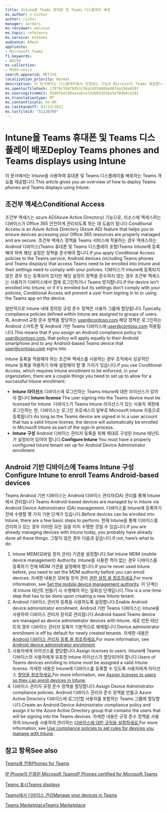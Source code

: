 ```yaml
---
title: Intune을 Teams 휴대폰 및 Teams 디스플레이 배포
ms.author: v-cichur
author: cichur
manager: serdars
ms.reviewer: weizxue
ms.topic: reference
ms.service: msteams
audience: Admin
appliesto:
- Microsoft Teams
f1.keywords:
- NOCSH
ms.collection:
- M365-voice
search.appverid: MET150
localization_priority: Normal
description: 이 문서에서는 디스플레이에서 지원되는 기능과 Microsoft Teams 제공합니다.
ms.openlocfilehash: 178f8c594f8953c56a2d354806e86f4a19de028f
ms.sourcegitcommit: 01087be29daa3abce7d3b03a55ba5ef8db4ca161
ms.translationtype: MT
ms.contentlocale: ko-KR
ms.lasthandoff: 03/23/2021
ms.locfileid: "51120780"
---
```

# <a name="deploy-teams-phones-and-teams-displays-using-intune"></a><span data-ttu-id="e66b1-103">Intune을 Teams 휴대폰 및 Teams 디스플레이 배포</span><span class="sxs-lookup"><span data-stu-id="e66b1-103">Deploy Teams phones and Teams displays using Intune</span></span>

<span data-ttu-id="e66b1-104">이 문서에서는 Intune을 사용하여 휴대폰 및 Teams 디스플레이를 배포하는 Teams 개요를 제공합니다.</span><span class="sxs-lookup"><span data-stu-id="e66b1-104">This article gives you an overview of how to deploy Teams phones and Teams displays using Intune.</span></span>

## <a name="conditional-access"></a><span data-ttu-id="e66b1-105">조건부 액세스</span><span class="sxs-lookup"><span data-stu-id="e66b1-105">Conditional Access</span></span>

<span data-ttu-id="e66b1-106">조건부 액세스는 azure AD(Azure Active Directory) 기능으로, 리소스에 액세스하는 디바이스가 Office 365 안전하게 관리되도록 하는 데 도움이 됩니다.</span><span class="sxs-lookup"><span data-stu-id="e66b1-106">Conditional Access is an Azure Active Directory (Azure AD) feature that helps you to ensure devices accessing your Office 365 resources are properly managed and are secure.</span></span>  <span data-ttu-id="e66b1-107">조건부 액세스 정책을 Teams 서비스에 적용하는 경우 액세스하는 Android 디바이스(Teams 휴대폰 및 Teams 디스플레이 포함)Teams Intune에 등록해야 하며 해당 설정은 정책을 준수해야 합니다.</span><span class="sxs-lookup"><span data-stu-id="e66b1-107">If you apply Conditional Access policies to the Teams service, Android devices (including Teams phones and Teams displays) that access Teams need to be enrolled into Intune and their settings need to comply with your policies.</span></span>  <span data-ttu-id="e66b1-108">디바이스가 Intune에 등록되지 않은 경우 또는 등록되어 있지만 해당 설정이 정책을 준수하지 않는 경우 조건부 액세스는 사용자가 디바이스에서 앱에 로그인하거나 Teams 방지합니다.</span><span class="sxs-lookup"><span data-stu-id="e66b1-108">If the device isn't enrolled into Intune, or if it's enrolled but its settings don't comply with your policies, Conditional Access will prevent a user from signing in to or using the Teams app on the device.</span></span>

<span data-ttu-id="e66b1-109">일반적으로 Intune 내에 정의된 규정 준수 정책은 사용자 그룹에 할당됩니다.</span><span class="sxs-lookup"><span data-stu-id="e66b1-109">Typically, compliance policies defined within Intune are assigned to groups of users.</span></span>  <span data-ttu-id="e66b1-110">즉, Android 규정 준수 정책을 할당하는 user@contoso.com 해당 정책은 로그인하는 Android 스마트폰 및 Android 기반 Teams 디바이스에 user@contoso.com 적용됩니다.</span><span class="sxs-lookup"><span data-stu-id="e66b1-110">This means that if you assign an Android compliance policy to user@contoso.com, that policy will apply equally to their Android smartphone and to any Android-based Teams device that user@contoso.com signs into.</span></span>

<span data-ttu-id="e66b1-111">Intune 등록을 적용해야 하는 조건부 액세스를 사용하는 경우 조직에서 성공적인 Intune 등록을 허용하기 위해 설정해야 할 몇 가지가 있습니다.</span><span class="sxs-lookup"><span data-stu-id="e66b1-111">If you use Conditional Access, which requires Intune enrollment to be enforced, in your organization, there are a couple things you need to set up to allow for a successful Intune enrollment:</span></span>

- <span data-ttu-id="e66b1-112">**Intune 라이선스** 디바이스에 로그인하는 Teams Intune에 대한 라이선스가 있어야 합니다.</span><span class="sxs-lookup"><span data-stu-id="e66b1-112">**Intune license** The user signing into the Teams device must be licensed for Intune.</span></span>  <span data-ttu-id="e66b1-113">디바이스가 Teams Intune 라이선스가 있는 사용자 계정에 로그인하는 한, 디바이스는 로그인 프로세스의 일부로 Microsoft Intune 자동으로 등록됩니다.</span><span class="sxs-lookup"><span data-stu-id="e66b1-113">As long as the Teams device are signed in to a user account that has a valid Intune license, the device will automatically be enrolled in Microsoft Intune as part of the sign-in process.</span></span>
- <span data-ttu-id="e66b1-114">**Intune 구성** Android 디바이스 관리자 등록을 위해 제대로 구성된 Intune 테넌트가 설정되어 있어야 합니다.</span><span class="sxs-lookup"><span data-stu-id="e66b1-114">**Configure Intune** You must have a properly configured Intune tenant set up for Android Device Administrator enrollment.</span></span>

## <a name="configure-intune-to-enroll-teams-android-based-devices"></a><span data-ttu-id="e66b1-115">Android 기반 디바이스에 Teams Intune 구성</span><span class="sxs-lookup"><span data-stu-id="e66b1-115">Configure Intune to enroll Teams Android-based devices</span></span>

<span data-ttu-id="e66b1-116">Teams Android 기반 디바이스는 Android 디바이스 관리자(DA) 관리를 통해 Intune에서 관리됩니다.</span><span class="sxs-lookup"><span data-stu-id="e66b1-116">Teams Android-based devices are managed by in Intune via Android Device Administrator (DA) management.</span></span> <span data-ttu-id="e66b1-117">디바이스를 Intune에 등록하기 전에 수행할 몇 가지 기본 단계가 있습니다.</span><span class="sxs-lookup"><span data-stu-id="e66b1-117">Before devices can be enrolled into Intune, there are a few basic steps to perform.</span></span>  <span data-ttu-id="e66b1-118">현재 Intune을 통해 디바이스를 관리하고 있는 경우 이러한 모든 일을 이미 수행한 것일 수 있습니다.</span><span class="sxs-lookup"><span data-stu-id="e66b1-118">If you are already managing devices with Intune today, you probably have already done all these things.</span></span>  <span data-ttu-id="e66b1-119">그렇지 않은 경우 다음과 같습니다.</span><span class="sxs-lookup"><span data-stu-id="e66b1-119">If not, here’s what to do:</span></span>

1. <span data-ttu-id="e66b1-120">Intune MDM(모바일 장치 관리) 기관을 설정합니다.</span><span class="sxs-lookup"><span data-stu-id="e66b1-120">Set Intune MDM (mobile device management) Authority.</span></span>  <span data-ttu-id="e66b1-121">Intune을 사용한 적이 없는 경우 디바이스를 등록하기 전에 MDM 기관을 설정해야 합니다.</span><span class="sxs-lookup"><span data-stu-id="e66b1-121">If you’re never used Intune before, you need to set the MDM authority before you can enroll devices.</span></span> <span data-ttu-id="e66b1-122">자세한 내용은 모바일 장치 관리 [권한 설정 을 참조하세요.](/intune/fundamentals/mdm-authority-set)</span><span class="sxs-lookup"><span data-stu-id="e66b1-122">For more information, see [Set the mobile device management authority](/intune/fundamentals/mdm-authority-set).</span></span>  <span data-ttu-id="e66b1-123">이 단계는 새 Intune 테넌트 만들기 시 수행해야 하는 일회성 단계입니다.</span><span class="sxs-lookup"><span data-stu-id="e66b1-123">This is a one-time step that has to be done upon creating a new Intune tenant.</span></span>
2. <span data-ttu-id="e66b1-124">Android 디바이스 관리자 등록을 사용하도록 설정합니다.</span><span class="sxs-lookup"><span data-stu-id="e66b1-124">Enable Android device administrator enrollment.</span></span> <span data-ttu-id="e66b1-125">Android 기반 Teams 디바이스는 Intune을 사용하여 디바이스 관리자 장치로 관리됩니다.</span><span class="sxs-lookup"><span data-stu-id="e66b1-125">Android-based Teams device are managed as device administrator devices with Intune.</span></span>  <span data-ttu-id="e66b1-126">새로 만든 테넌트의 경우 디바이스 관리자 등록이 기본적으로 해제됩니다.</span><span class="sxs-lookup"><span data-stu-id="e66b1-126">Device administrator enrollment is off by default for newly created tenants.</span></span>  <span data-ttu-id="e66b1-127">자세한 내용은 [Android 디바이스 관리자 등록 을 참조하세요.](/intune/enrollment/android-enroll-device-administrator)</span><span class="sxs-lookup"><span data-stu-id="e66b1-127">For more information, see [Android device administrator enrollment](/intune/enrollment/android-enroll-device-administrator).</span></span>
3. <span data-ttu-id="e66b1-128">사용자에게 라이선스를 할당합니다.</span><span class="sxs-lookup"><span data-stu-id="e66b1-128">Assign licenses to users.</span></span> <span data-ttu-id="e66b1-129">Intune에 Teams 디바이스의 사용자에게 유효한 Intune 라이선스가 할당되어야 합니다.</span><span class="sxs-lookup"><span data-stu-id="e66b1-129">Users of Teams devices enrolling to Intune must be assigned a valid Intune license.</span></span> <span data-ttu-id="e66b1-130">자세한 내용은 Intune에 디바이스를 등록할 수 있도록 사용자에게 라이선스 [할당을 참조하세요.](/intune/fundamentals/licenses-assign)</span><span class="sxs-lookup"><span data-stu-id="e66b1-130">For more information, see [Assign licenses to users so they can enroll devices in Intune](/intune/fundamentals/licenses-assign).</span></span>
4. <span data-ttu-id="e66b1-131">디바이스 관리자 규정 준수 정책을 할당합니다.</span><span class="sxs-lookup"><span data-stu-id="e66b1-131">Assign Device Administrator compliance policies.</span></span>  <span data-ttu-id="e66b1-132">Android 디바이스 관리자 준수 정책을 만들고 Azure Active Directory 디바이스에 로그인할 사용자를 포함하는 Teams 그룹에 할당합니다.</span><span class="sxs-lookup"><span data-stu-id="e66b1-132">Create an Android Device Administrator compliance policy and assign it to the Azure Active Directory group that contains the users that will be signing into the Teams devices.</span></span> <span data-ttu-id="e66b1-133">자세한 내용은 규정 준수 정책을 사용하여 Intune을 사용하여 관리하는 [디바이스에 대한 규칙을 설정하세요.](/mem/intune/protect/device-compliance-get-started)</span><span class="sxs-lookup"><span data-stu-id="e66b1-133">For more information, see [Use compliance policies to set rules for devices you manage with Intune](/mem/intune/protect/device-compliance-get-started).</span></span>

## <a name="see-also"></a><span data-ttu-id="e66b1-134">참고 항목</span><span class="sxs-lookup"><span data-stu-id="e66b1-134">See also</span></span>

[<span data-ttu-id="e66b1-135">Teams용 전화</span><span class="sxs-lookup"><span data-stu-id="e66b1-135">Phones for Teams</span></span>](phones-for-teams.md)

[<span data-ttu-id="e66b1-136">IP Phone이 인증된 Microsoft Teams</span><span class="sxs-lookup"><span data-stu-id="e66b1-136">IP Phones certified for Microsoft Teams</span></span>](teams-ip-phones.md)

[<span data-ttu-id="e66b1-137">Teams 표시</span><span class="sxs-lookup"><span data-stu-id="e66b1-137">Teams displays</span></span>](teams-displays.md)

[<span data-ttu-id="e66b1-138">Teams에서 디바이스 관리</span><span class="sxs-lookup"><span data-stu-id="e66b1-138">Manage your devices in Teams</span></span>](device-management.md)

[<span data-ttu-id="e66b1-139">Teams Marketplace</span><span class="sxs-lookup"><span data-stu-id="e66b1-139">Teams Marketplace</span></span>](https://office.com/teamsdevices)